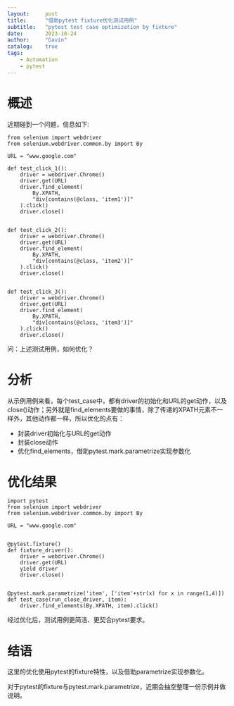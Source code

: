 ```yaml
---
layout:     post
title:      "借助pytest fixture优化测试用例"
subtitle:   "pytest test case optimization by fixture"
date:       2023-10-24
author:     "Gavin"
catalog:    true
tags:
    - Automation
    - pytest
---
```




# 概述



近期碰到一个问题，信息如下:



```
from selenium import webdriver
from selenium.webdriver.common.by import By

URL = "www.google.com"

def test_click_1():
    driver = webdriver.Chrome()
    driver.get(URL)
    driver.find_element(
        By.XPATH,
        "div[contains(@class, 'item1')]"
    ).click()
    driver.close()


def test_click_2():
    driver = webdriver.Chrome()
    driver.get(URL)
    driver.find_element(
        By.XPATH,
        "div[contains(@class, 'item2')]"
    ).click()
    driver.close()


def test_click_3():
    driver = webdriver.Chrome()
    driver.get(URL)
    driver.find_element(
        By.XPATH,
        "div[contains(@class, 'item3')]"
    ).click()
    driver.close()
```



问：上述测试用例，如何优化？





# 分析


从示例用例来看，每个test_case中，都有driver的初始化和URL的get动作，以及close()动作；另外就是find_elements要做的事情，除了传递的XPATH元素不一样外，其他动作都一样，所以优化的点有：

* 封装driver初始化与URL的get动作
* 封装close动作
* 优化find_elements，借助pytest.mark.parametrize实现参数化


# 优化结果


```
import pytest
from selenium import webdriver
from selenium.webdriver.common.by import By

URL = "www.google.com"


@pytest.fixture()
def fixture_driver():
    driver = webdriver.Chrome()
    driver.get(URL)
    yield driver
    driver.close()


@pytest.mark.parametrize('item', ['item'+str(x) for x in range(1,4)])
def test_case(run_close_driver, item):
    driver.find_elements(By.XPATH, item).click()
```





经过优化后，测试用例更简洁、更契合pytest要求。





# 结语



这里的优化使用pytest的fixture特性，以及借助parametrize实现参数化。

对于pytest的fixture与pytest.mark.parametrize，近期会抽空整理一份示例并做说明。


